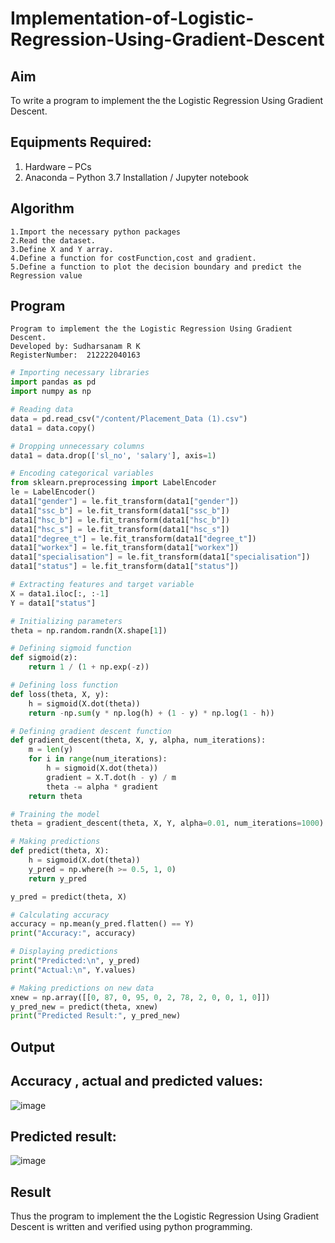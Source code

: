 # Implementation-of-Logistic-Regression-Using-Gradient-Descent

## Aim
To write a program to implement the the Logistic Regression Using Gradient Descent.

## Equipments Required:
1. Hardware – PCs
2. Anaconda – Python 3.7 Installation / Jupyter notebook

## Algorithm
```
1.Import the necessary python packages
2.Read the dataset.
3.Define X and Y array.
4.Define a function for costFunction,cost and gradient.
5.Define a function to plot the decision boundary and predict the Regression value
```

## Program

```
Program to implement the the Logistic Regression Using Gradient Descent.
Developed by: Sudharsanam R K
RegisterNumber:  212222040163
```

```python
# Importing necessary libraries
import pandas as pd
import numpy as np

# Reading data
data = pd.read_csv("/content/Placement_Data (1).csv")
data1 = data.copy()

# Dropping unnecessary columns
data1 = data.drop(['sl_no', 'salary'], axis=1)

# Encoding categorical variables
from sklearn.preprocessing import LabelEncoder
le = LabelEncoder()
data1["gender"] = le.fit_transform(data1["gender"])
data1["ssc_b"] = le.fit_transform(data1["ssc_b"])
data1["hsc_b"] = le.fit_transform(data1["hsc_b"])
data1["hsc_s"] = le.fit_transform(data1["hsc_s"])
data1["degree_t"] = le.fit_transform(data1["degree_t"])
data1["workex"] = le.fit_transform(data1["workex"])
data1["specialisation"] = le.fit_transform(data1["specialisation"])
data1["status"] = le.fit_transform(data1["status"])

# Extracting features and target variable
X = data1.iloc[:, :-1]
Y = data1["status"]

# Initializing parameters
theta = np.random.randn(X.shape[1])

# Defining sigmoid function
def sigmoid(z):
    return 1 / (1 + np.exp(-z))

# Defining loss function
def loss(theta, X, y):
    h = sigmoid(X.dot(theta))
    return -np.sum(y * np.log(h) + (1 - y) * np.log(1 - h))

# Defining gradient descent function
def gradient_descent(theta, X, y, alpha, num_iterations):
    m = len(y)
    for i in range(num_iterations):
        h = sigmoid(X.dot(theta))
        gradient = X.T.dot(h - y) / m
        theta -= alpha * gradient
    return theta

# Training the model
theta = gradient_descent(theta, X, Y, alpha=0.01, num_iterations=1000)

# Making predictions
def predict(theta, X):
    h = sigmoid(X.dot(theta))
    y_pred = np.where(h >= 0.5, 1, 0)
    return y_pred

y_pred = predict(theta, X)

# Calculating accuracy
accuracy = np.mean(y_pred.flatten() == Y)
print("Accuracy:", accuracy)

# Displaying predictions
print("Predicted:\n", y_pred)
print("Actual:\n", Y.values)

# Making predictions on new data
xnew = np.array([[0, 87, 0, 95, 0, 2, 78, 2, 0, 0, 1, 0]])
y_pred_new = predict(theta, xnew)
print("Predicted Result:", y_pred_new)

```
## Output
## Accuracy , actual and predicted values:

![image](https://github.com/SudharsanamRK/-Implementation-of-Logistic-Regression-Using-Gradient-Descent/assets/115523484/eb850aee-2335-4f44-972b-3918adb147bf)

## Predicted result:
![image](https://github.com/SudharsanamRK/-Implementation-of-Logistic-Regression-Using-Gradient-Descent/assets/115523484/2945c8a6-1679-4b6b-b3bd-17f528c8f61a)


## Result
Thus the program to implement the the Logistic Regression Using Gradient Descent is written and verified using python programming.
